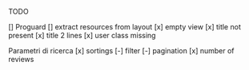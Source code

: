 TODO

[] Proguard
[] extract resources from layout
[x] empty view
[x] title not present
[x] title 2 lines
[x] user class missing


Parametri di ricerca
[x] sortings
[-] filter
[-] pagination
[x] number of reviews
